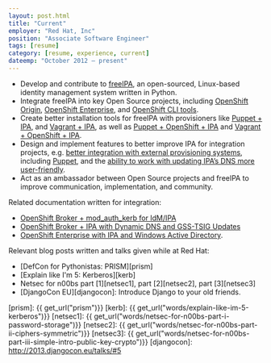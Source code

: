 ```yaml
---
layout: post.html
title: "Current"
employer: "Red Hat, Inc"
position: "Associate Software Engineer"
tags: [resume]
category: [resume, experience, current]
dateemp: "October 2012 – present"
---
```


* Develop and contribute to [freeIPA][1], an open-sourced, Linux-based identity management system written in Python.
* Integrate freeIPA into key Open Source projects, including [OpenShift Origin][2], [OpenShift Enterprise][6], and [OpenShift CLI tools][5].
* Create better installation tools for freeIPA with provisioners like [Puppet + IPA][7], and [Vagrant + IPA][9], as well as [Puppet + OpenShift + IPA][3] and [Vagrant + OpenShift + IPA][8].
* Design and implement features to better improve IPA for integration projects, e.g. [better integration with external provisioning systems][13], including [Puppet][15], and the [ability to work with updating IPA’s DNS more user-friendly][14].
* Act as an ambassador between Open Source projects and freeIPA to improve communication, implementation, and community.

Related documentation written for integration:

* [OpenShift Broker + mod_auth_kerb for IdM/IPA][10]
* [OpenShift Broker + IPA with Dynamic DNS and GSS-TSIG Updates][11]
* [OpenShift Enterprise with IPA and Windows Active Directory][12].

Relevant blog posts written and talks given while at Red Hat:

* [DefCon for Pythonistas: PRISM][prism]
* [Explain like I'm 5: Kerberos][kerb]
* Netsec for n00bs part [1][netsec1], part [2][netsec2], part [3][netsec3]
* [DjangoCon EU][djangocon]: Introduce Django to your old friends.


[1]: http://freeipa.org
[2]: https://github.com/openshift/origin-server
[3]: https://github.com/openshift/puppet-openshift_origin
[5]: https://github.com/openshift/rhc
[6]: http://www.redhat.com/products/cloud-computing/openshift-enterprise/
[7]: https://github.com/econchick/IPA-Puppet-Simple
[8]: https://github.com/econchick/ipa-ose-vagrant
[9]: https://gist.github.com/econchick/99699a6fee2eb44d13b0
[10]: http://www.freeipa.org/page/OpenShift_Broker_Apache_%2B_mod_auth_kerb_for_IdM
[11]: http://www.freeipa.org/page/OpenShift_Broker_and_IPA_DNS_Server_with_Dynamic_Updates_with_GSS-TSIG
[12]: http://www.freeipa.org/page/OpenShift_Enterprise_on_top_of_a_trust_between_IPA/IdM_and_Windows_Active_Directory
[13]: https://fedorahosted.org/freeipa/ticket/3588
[14]: https://fedorahosted.org/freeipa/ticket/3664
[15]: http://www.freeipa.org/page/Plan:_FreeIPA_and_OpenShift_Enterprise_integration_with_Puppet
[prism]: {{ get_url("prism")}}
[kerb]: {{ get_url("words/explain-like-im-5-kerberos")}}
[netsec1]: {{ get_url("words/netsec-for-n00bs-part-i-password-storage")}}
[netsec2]: {{ get_url("words/netsec-for-n00bs-part-ii-ciphers-symmetric")}}
[netsec3]: {{ get_url("words/netsec-for-n00bs-part-iii-simple-intro-public-key-crypto")}}
[djangocon]: http://2013.djangocon.eu/talks/#5